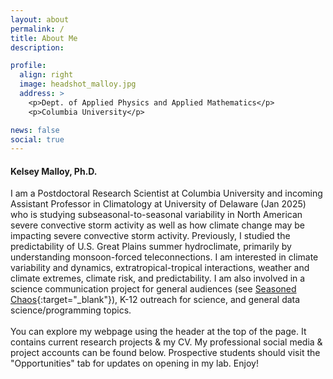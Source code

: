 ```yaml
---
layout: about
permalink: /
title: About Me
description: 

profile:
  align: right
  image: headshot_malloy.jpg
  address: >
    <p>Dept. of Applied Physics and Applied Mathematics</p>
    <p>Columbia University</p>

news: false
social: true
---
```


#### Kelsey Malloy, Ph.D.

I am a Postdoctoral Research Scientist at Columbia University and incoming Assistant Professor in Climatology at University of Delaware (Jan 2025) who is studying subseasonal-to-seasonal variability in North American severe convective storm activity as well as how climate change may be impacting severe convective storm activity. Previously, I studied the predictability of U.S. Great Plains summer hydroclimate, primarily by understanding monsoon-forced teleconnections. I am interested in climate variability and dynamics, extratropical-tropical interactions, weather and climate extremes, climate risk, and predictability. I am also involved in a science communication project for general audiences (see [Seasoned Chaos](http://seasonedchaos.github.io){:target="\_blank"}), K-12 outreach for science, and general data science/programming topics.
<br><br>
You can explore my webpage using the header at the top of the page. It contains current research projects & my CV. My professional social media & project accounts can be found below. Prospective students should visit the "Opportunities" tab for updates on opening in my lab. Enjoy!
<div class="img_row">
    <img class="col three left" src="{{ site.baseurl }}/assets/img/sunset.jpg" alt="" title="VA Key sunset with shower"/>
</div>
